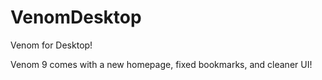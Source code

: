 # VenomDesktop
Venom for Desktop!

Venom 9 comes with a new homepage, fixed bookmarks, and cleaner UI!
